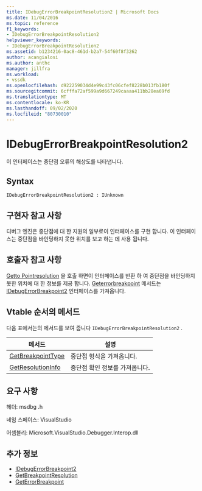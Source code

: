 ```yaml
---
title: IDebugErrorBreakpointResolution2 | Microsoft Docs
ms.date: 11/04/2016
ms.topic: reference
f1_keywords:
- IDebugErrorBreakpointResolution2
helpviewer_keywords:
- IDebugErrorBreakpointResolution2
ms.assetid: b1234216-0ac8-461d-b2a7-54f60f8f3262
author: acangialosi
ms.author: anthc
manager: jillfra
ms.workload:
- vssdk
ms.openlocfilehash: d922259034d4e99c43fc06cfef8228b013fb180f
ms.sourcegitcommit: 6cfffa72af599a9d667249caaaa411bb28ea69fd
ms.translationtype: MT
ms.contentlocale: ko-KR
ms.lasthandoff: 09/02/2020
ms.locfileid: "80730010"
---
```

# <a name="idebugerrorbreakpointresolution2"></a>IDebugErrorBreakpointResolution2
이 인터페이스는 중단점 오류의 해상도를 나타냅니다.

## <a name="syntax"></a>Syntax

```
IDebugErrorBreakpointResolution2 : IUnknown
```

## <a name="notes-for-implementers"></a>구현자 참고 사항
 디버그 엔진은 중단점에 대 한 지원의 일부로이 인터페이스를 구현 합니다. 이 인터페이스는 중단점을 바인딩하지 못한 위치를 보고 하는 데 사용 됩니다.

## <a name="notes-for-callers"></a>호출자 참고 사항
 [Getto Pointresolution](../../../extensibility/debugger/reference/idebugerrorbreakpoint2-getbreakpointresolution.md) 을 호출 하면이 인터페이스를 반환 하 여 중단점을 바인딩하지 못한 위치에 대 한 정보를 제공 합니다. [Geterrorbreakpoint](../../../extensibility/debugger/reference/idebugbreakpointerrorevent2-geterrorbreakpoint.md) 메서드는 [IDebugErrorBreakpoint2](../../../extensibility/debugger/reference/idebugerrorbreakpoint2.md) 인터페이스를 가져옵니다.

## <a name="methods-in-vtable-order"></a>Vtable 순서의 메서드
 다음 표에서는의 메서드를 보여 줍니다 `IDebugErrorBreakpointResolution2` .

|메서드|설명|
|------------|-----------------|
|[GetBreakpointType](../../../extensibility/debugger/reference/idebugerrorbreakpointresolution2-getbreakpointtype.md)|중단점 형식을 가져옵니다.|
|[GetResolutionInfo](../../../extensibility/debugger/reference/idebugerrorbreakpointresolution2-getresolutioninfo.md)|중단점 확인 정보를 가져옵니다.|

## <a name="requirements"></a>요구 사항
 헤더: msdbg .h

 네임 스페이스: VisualStudio

 어셈블리: Microsoft.VisualStudio.Debugger.Interop.dll

## <a name="see-also"></a>추가 정보
- [IDebugErrorBreakpoint2](../../../extensibility/debugger/reference/idebugerrorbreakpoint2.md)
- [GetBreakpointResolution](../../../extensibility/debugger/reference/idebugerrorbreakpoint2-getbreakpointresolution.md)
- [GetErrorBreakpoint](../../../extensibility/debugger/reference/idebugbreakpointerrorevent2-geterrorbreakpoint.md)
